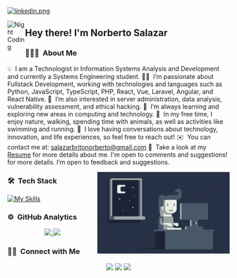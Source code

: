 [![linkedin.png](https://i.postimg.cc/R0Jfqnz5/Norbert.png)](https://postimg.cc/f3ZkryLB)


<img alt="Night Coding" src="./assets/Hand%20Wave.gif" width='40' align="left"/><h2>Hey there! I'm Norberto Salazar</h2>

<!-- ## 👋 &nbsp;Hey there! I'm Adrian -->

### 👨🏻‍💻 &nbsp;About Me


💡  I am a Technologist in Information Systems Analysis and Development and currently a Systems Engineering student.
👨‍💻  I’m passionate about Fullstack Development, working with technologies and languages such as Python, JavaScript, TypeScript, PHP, React, Vue, Laravel, Angular, and React Native.
🔐  I’m also interested in server administration, data analysis, vulnerability assessment, and ethical hacking.
🌱  I’m always learning and exploring new areas in computing and technology.
🌿  In my free time, I enjoy nature, walking, spending time with animals, as well as activities like swimming and running.
💬  I love having conversations about technology, innovation, and life experiences, so feel free to reach out!
✉️  You can contact me at: salazarbritonorberto@gmail.com
📄  Take a look at my [Resume](https://drive.google.com/file/d/11V1CY3oEZe6Jl4v5-cHtvyF5vteeeYKy/view?usp=sharing) for more details about me. I'm open to comments and suggestions!
 for more details. I’m open to feedback and suggestions.

<img alt="Night Coding" src="https://raw.githubusercontent.com/AVS1508/AVS1508/master/assets/Night-Coding.gif" align="right"/>

### 🛠 &nbsp;Tech Stack
[![My Skills](https://skillicons.dev/icons?i=python,javascript,typescript,php,next,laravel,react,nodejs,vue,express,nest,nextjs,npm,git,github,notion,gitlab,figma,html,css,tailwind,bootstrap,graphql,mysql,postgres,oracle,sqlite,mongodb,compass,firebase,aws,discord,vscode,postman,ubuntu,sublimeapple&perline=8)](https://skillicons.dev)


### ⚙️ &nbsp;GitHub Analytics

<p align="center">
<a href="https://github.com/NorbertCiro">
  <img height="180em" src="https://github-readme-stats-eight-theta.vercel.app/api?username=NorbertCiro&show_icons=true&theme=algolia&include_all_commits=true&count_private=true"/>
  <img height="180em" src="https://github-readme-stats-eight-theta.vercel.app/api/top-langs/?username=NorbertCiro&layout=compact&langs_count=8&theme=algolia"/>
</a>
</p>

### 🤝🏻 &nbsp;Connect with Me
<p align="center">
<a href="https://www.linkedin.com/in/norbert-salazar/"><img src="https://img.shields.io/badge/-Norberto%20Salazar%20Brito-0077B5?style=flat&logo=Linkedin&logoColor=white"/></a>
<a href="salazarbritonorberto@gmail.com"><img src="https://img.shields.io/badge/-salazarbritonorberto@gmail.com-D14836?style=flat&logo=Gmail&logoColor=white"/></a>
<a href="https://x.com/Norberto Salazar"><img src="https://img.shields.io/badge/-@NORBERTOSA68438?style=flat&logo=x&logoColor=white"/></a>
</p>
